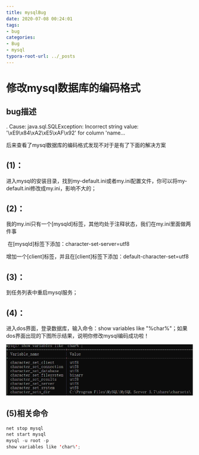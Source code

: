 ```yaml
---
title: mysqlBug
date: 2020-07-08 00:24:01
tags:
- bug
categories: 
- Bug
- mysql
typora-root-url: ../_posts
---
```


# 修改mysql数据库的编码格式

## bug描述

.  Cause: java.sql.SQLException: Incorrect string value: '\xE9\x84\xA2\xE5\xAF\x92' for column 'name...

后来查看了mysql数据库的编码格式发现不对于是有了下面的解决方案

## (1)：

进入mysql的安装目录，找到my-default.ini或者my.ini配置文件，你可以将my-default.ini修改成my.ini，影响不大的；

## (2)：

我的my.ini只有一个[mysqld]标签，其他均处于注释状态，我们在my.ini里面做两件事

​        在[mysqld]标签下添加：character-set-server=utf8

​        增加一个[client]标签，并且在[client]标签下添加：default-character-set=utf8

## (3)：

到任务列表中重启mysql服务；

## (4)：

进入dos界面，登录数据库，输入命令：show variables like "%char%"；如果dos界面出现的下图所示结果，说明你修改mysql编码成功啦！

![image-20200708002604436](../images/mysqlBug/image-20200708002604436.png)



## (5)相关命令

`````java
net stop mysql
net start mysql
mysql -u root -p
show variables like 'char%';
`````

